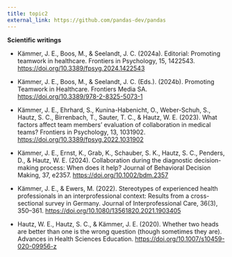 ```yaml
---
title: topic2
external_link: https://github.com/pandas-dev/pandas
---
```



**Scientific writings**

- Kämmer, J. E., Boos, M., & Seelandt, J. C. (2024a). Editorial: Promoting teamwork in healthcare. Frontiers in Psychology, 15, 1422543. https://doi.org/10.3389/fpsyg.2024.1422543

- Kämmer, J. E., Boos, M., & Seelandt, J. C. (Eds.). (2024b). Promoting Teamwork in Healthcare. Frontiers Media SA. https://doi.org/10.3389/978-2-8325-5073-1

- Kämmer, J. E., Ehrhard, S., Kunina-Habenicht, O., Weber-Schuh, S., Hautz, S. C., Birrenbach, T., Sauter, T. C., & Hautz, W. E. (2023). What factors affect team members’ evaluation of collaboration in medical teams? Frontiers in Psychology, 13, 1031902. https://doi.org/10.3389/fpsyg.2022.1031902

- Kämmer, J. E., Ernst, K., Grab, K., Schauber, S. K., Hautz, S. C., Penders, D., & Hautz, W. E. (2024). Collaboration during the diagnostic decision-making process: When does it help? Journal of Behavioral Decision Making, 37, e2357. https://doi.org/10.1002/bdm.2357

- Kämmer, J. E., & Ewers, M. (2022). Stereotypes of experienced health professionals in an interprofessional context: Results from a cross-sectional survey in Germany. Journal of Interprofessional Care, 36(3), 350–361. https://doi.org/10.1080/13561820.2021.1903405

- Hautz, W. E., Hautz, S. C., & Kämmer, J. E. (2020). Whether two heads are better than one is the wrong question (though sometimes they are). Advances in Health Sciences Education. https://doi.org/10.1007/s10459-020-09956-z
